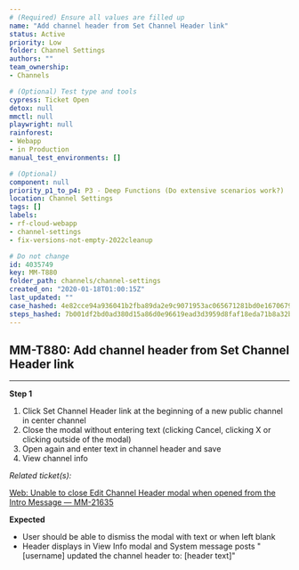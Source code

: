 ```yaml
---
# (Required) Ensure all values are filled up
name: "Add channel header from Set Channel Header link"
status: Active
priority: Low
folder: Channel Settings
authors: ""
team_ownership: 
- Channels

# (Optional) Test type and tools
cypress: Ticket Open
detox: null
mmctl: null
playwright: null
rainforest: 
- Webapp
- in Production
manual_test_environments: []

# (Optional)
component: null
priority_p1_to_p4: P3 - Deep Functions (Do extensive scenarios work?)
location: Channel Settings
tags: []
labels: 
- rf-cloud-webapp
- channel-settings
- fix-versions-not-empty-2022cleanup

# Do not change
id: 4035749
key: MM-T880
folder_path: channels/channel-settings
created_on: "2020-01-18T01:00:15Z"
last_updated: ""
case_hashed: 4e82cce94a936041b2fba89da2e9c9071953ac065671281bd0e1670679221ba18a8f9af88e5c9d232817feb0d7ce60bf
steps_hashed: 7b001df2bd0ad380d15a86d0e96619ead3d3959d8faf18eda71b8a32b404ad729519d030e66e7f1f6bd97f5efe2b1b2f
---
```


## MM-T880: Add channel header from Set Channel Header link

---

**Step 1**

1. Click Set Channel Header link at the beginning of a new public channel in center channel
2. Close the modal without entering text (clicking Cancel, clicking X or clicking outside of the modal)
3. Open again and enter text in channel header and save
4. View channel info

_Related ticket(s):_

[Web: Unable to close Edit Channel Header modal when opened from the Intro Message — MM-21635](https://mattermost.atlassian.net/browse/MM-21635)

**Expected**

- User should be able to dismiss the modal with text or when left blank
- Header displays in View Info modal and System message posts "\[username] updated the channel header to: \[header text]"
